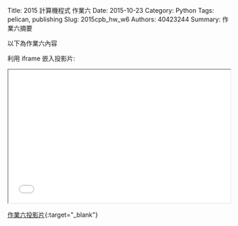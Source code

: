 Title: 2015 計算機程式 作業六
Date: 2015-10-23
Category: Python
Tags: pelican, publishing
Slug: 2015cpb_hw_w6
Authors: 40423244
Summary: 作業六摘要

以下為作業六內容

利用 iframe 嵌入投影片:

<iframe src="40423244_cp_w6_p.html" width="500" height="300"></iframe>

[作業六投影片](40423244_cp_w6_p.html){:target="_blank"}
